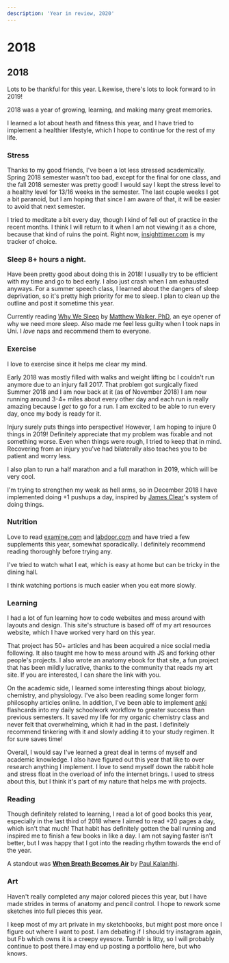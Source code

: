 ```yaml
---
description: 'Year in review, 2020'
---
```


# 2018

## 2018

Lots to be thankful for this year. Likewise, there's lots to look forward to in 2019!

2018 was a year of growing, learning, and making many great memories.

I learned a lot about heath and fitness this year, and I have tried to implement a healthier lifestyle, which I hope to continue for the rest of my life.

### Stress

Thanks to my good friends, I've been a lot less stressed academically. Spring 2018 semester wasn't too bad, except for the final for one class, and the fall 2018 semester was pretty good! I would say I kept the stress level to a healthy level for 13/16 weeks in the semester. The last couple weeks I got a bit paranoid, but I am hoping that since I am aware of that, it will be easier to avoid that next semester.

I tried to meditate a bit every day, though I kind of fell out of practice in the recent months. I think I will return to it when I am not viewing it as a chore, because that kind of ruins the point. Right now, [insighttimer.com](https://insighttimer.com) is my tracker of choice.

### Sleep 8+ hours a night.

Have been pretty good about doing this in 2018! I usually try to be efficient with my time and go to bed early. I also just crash when I am exhausted anyways. For a summer speech class, I learned about the dangers of sleep deprivation, so it's pretty high priority for me to sleep. I plan to clean up the outline and post it sometime this year.

Currently reading [Why We Sleep](https://www.simonandschuster.com/books/Why-We-Sleep/Matthew-Walker/9781501144325) by [Matthew Walker, PhD](https://www.sleepdiplomat.com), an eye opener of why we need more sleep. Also made me feel less guilty when I took naps in Uni. I _love_ naps and recommend them to everyone.

### Exercise

I love to exercise since it helps me clear my mind.

Early 2018 was mostly filled with walks and weight lifting bc I couldn't run anymore due to an injury fall 2017. That problem got surgically fixed Summer 2018 and I am now back at it \(as of November 2018\) I am now running around 3-4+ miles about every other day and each run is really amazing because I _get_ to go for a run. I am excited to be able to run every day, once my body is ready for it.

Injury surely puts things into perspective! However, I am hoping to injure 0 things in 2019! Definitely appreciate that my problem was fixable and not something worse. Even when things were rough, I tried to keep that in mind. Recovering from an injury you've had bilaterally also teaches you to be patient and worry less.

I also plan to run a half marathon and a full marathon in 2019, which will be very cool.

I'm trying to strengthen my weak as hell arms, so in December 2018 I have implemented doing +1 pushups a day, inspired by [James Clear](https://jamesclear.com)'s system of doing things.

### Nutrition

Love to read [examine.com](http://examine.com) and [ labdoor.com](https://labdoor.com) and have tried a few supplements this year, somewhat sporadically. I definitely recommend reading thoroughly before trying any.

I've tried to watch what I eat, which is easy at home but can be tricky in the dining hall.

I think watching portions is much easier when you eat more slowly.

### Learning

I had a lot of fun learning how to code websites and mess around with layouts and design. This site's structure is based off of my art resources website, which I have worked very hard on this year.

That project has 50+ articles and has been acquired a nice social media following. It also taught me how to mess around with JS and forking other people's projects. I also wrote an anatomy ebook for that site, a fun project that has been mildly lucrative, thanks to the community that reads my art site. If you are interested, I can share the link with you.

On the academic side, I learned some interesting things about biology, chemistry, and physiology. I've also been reading some longer form philosophy articles online. In addition, I've been able to implement [anki](http://ankiweb.net) flashcards into my daily schoolwork workflow to greater success than previous semesters. It saved my life for my organic chemistry class and never felt that overwhelming, which it had in the past. I definitely recommend tinkering with it and slowly adding it to your study regimen. It for sure saves time!

Overall, I would say I've learned a great deal in terms of myself and academic knowledge. I also have figured out this year that like to over research anything I implement. I love to send myself down the rabbit hole and stress float in the overload of info the internet brings. I used to stress about this, but I think it's part of my nature that helps me with projects.

### Reading

Though definitely related to learning, I read a lot of good books this year, especially in the last third of 2018 where I aimed to read +20 pages a day, which isn't that much! That habit has definitely gotten the ball running and inspired me to finish a few books in like a day. I am not saying faster isn't better, but I was happy that I got into the reading rhythm towards the end of the year.

A standout was [**When Breath Becomes Air**](https://www.goodreads.com/book/show/25899336-when-breath-becomes-air) by [Paul Kalanithi](https://www.goodreads.com/author/show/14031444.Paul_Kalanithi).

### Art

Haven't really completed any major colored pieces this year, but I have made strides in terms of anatomy and pencil control. I hope to rework some sketches into full pieces this year.

I keep most of my art private in my sketchbooks, but might post more once I figure out where I want to post. I am debating if I should try instagram again, but Fb which owns it is a creepy eyesore. Tumblr is litty, so I will probably continue to post there.I may end up posting a portfolio here, but who knows.

